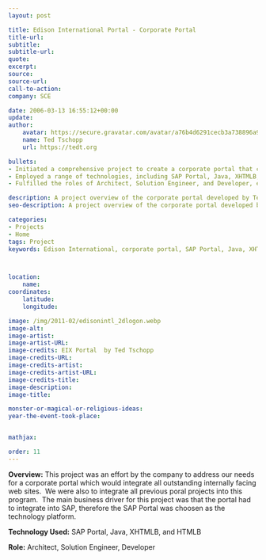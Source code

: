 ```yaml
---
layout: post

title: Edison International Portal - Corporate Portal
title-url:
subtitle:
subtitle-url:
quote:
excerpt:
source:
source-url:
call-to-action:
company: SCE

date: 2006-03-13 16:55:12+00:00
update:
author:
    avatar: https://secure.gravatar.com/avatar/a76b4d6291cecb3a738896a971bfb903?s=512&d=mp&r=g
    name: Ted Tschopp
    url: https://tedt.org

bullets:
- Initiated a comprehensive project to create a corporate portal that consolidates all existing internal websites and previous portal initiatives, with a critical requirement for SAP integration, leading to the selection of the SAP Portal as the foundational technology.
- Employed a range of technologies, including SAP Portal, Java, XHTMLB, and HTMLB, to build a cohesive and efficient portal system that aligns with the company's operational needs.
- Fulfilled the roles of Architect, Solution Engineer, and Developer, ensuring that the project met its main business objective of integrating seamlessly with SAP systems.

description: A project overview of the corporate portal developed by Ted Tschopp using SAP Portal, Java, XHTMLB, and HTMLB.
seo-description: A project overview of the corporate portal developed by Ted Tschopp using SAP Portal, Java, XHTMLB, and HTMLB.

categories: 
- Projects
- Home
tags: Project
keywords: Edison International, corporate portal, SAP Portal, Java, XHTMLB, HTMLB



location:
    name:
coordinates:
    latitude:
    longitude:

image: /img/2011-02/edisonintl_2dlogon.webp
image-alt:
image-artist:
image-artist-URL:
image-credits: EIX Portal  by Ted Tschopp
image-credits-URL:
image-credits-artist:
image-credits-artist-URL:
image-credits-title:
image-description:
image-title:

monster-or-magical-or-religious-ideas:
year-the-event-took-place:


mathjax:

order: 11
---
```

**Overview:** This project was an effort by the company to address our needs for a corporate portal which would integrate all outstanding internally facing web sites.  We were also to integrate all previous poral projects into this program.  The main business driver for this project was that the portal had to integrate into SAP, therefore the SAP Portal was choosen as the technology platform.

**Technology Used:** SAP Portal, Java, XHTMLB, and HTMLB

**Role:** Architect, Solution Engineer, Developer
